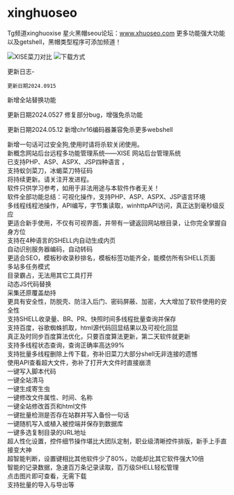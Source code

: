 
# xinghuoseo
Tg频道xinghuoxise
星火黑帽seou论坛：www.xhuoseo.com
更多功能强大功能以及getshell，黑帽类型程序可添加频道！

![XISE菜刀对比](https://github.com/htgetshell/xise998/assets/115095267/2ff7498f-9f63-4282-8327-adb55ad4b8e9)
![下载方式](https://github.com/htgetshell/xise998/assets/115095267/d7f3e4fe-fe5f-420f-a4a9-b4f015f4f4bb)

  <p>更新日志-

    更新日期2024.0915
新增全站替换功能

更新日期2024.0527
修复部分bug，增强免杀功能

更新日期2024.05.12
新增chr16编码器兼容免杀更多webshell

新增一句话可过安全狗,使用时请将杀软关闭使用。
<br>
新概念网站后台远程多功能管理系统——XISE 网站后台管理系统
<br>
已支持PHP、ASP、ASPX、JSP四种语言 ，
<br>
支持蚁剑菜刀，冰蝎菜刀特征码
<br>
将持续更新。请关注开发进程。
<br>
软件只供学习参考，如用于非法用途与本软件作者无关！
<br>
软件全部功能总结：可视化操作，支持PHP、ASP、ASPX、JSP语言环境
<br>
多线程线程池操作，API编写，字节集读取，winhttpAPI访问，真正达到毫秒级反应
<br>
更适合新手使用，不仅有可视界面，并带有一键返回网站根目录，让你完全掌握自身方位
<br>
支持在4种语言的SHELL内自动生成内页
<br>
自动识别服务器编码，自动转码
<br>
更适合SEO，模板秒收录秒排名，模板标签功能齐全，能模仿所有SHELL页面
<br>
多站多任务模式
<br>
目录霸占，无法用其它工具打开
<br>
动态JS代码替换
<br>
采集还原覆盖劫持
<br>
更具有安全性，防脱壳、防注入后门、密码屏蔽、加密，大大增加了软件使用的安全性
<br>
支持SHELL收录量、BR、PR、快照时间多线程批量查询并保存
<br>
支持百度，谷歌蜘蛛抓取，html源代码回显结果以及可视化回显
<br>
真正及时同步百度算法优化，只要百度算法更新，第二天软件就更新
<br>
支持多线程状态查询，查询正确率高达99%
<br>
支持批量多线程删除上传下载，弥补旧菜刀大部分shell无非连接的遗憾
<br>
使用API查看超大文件，弥补了打开大文件时直接崩溃
<br>
一键写入脚本代码
<br>
一键全站清马
<br>
一键生成寄生虫
<br>
一键修改文件属性、时间、名称
<br>
一键全站修改首页和html文件
<br>
一键批量检测是否存在站群并写入备份一句话
<br>
一键随机写入或植入被控端并保存到数据库
<br>
一键多选复制目录的URL地址
<br>
超人性化设置，控件细节操作堪比大团队定制，职业级清晰控件排版，新手上手直接变大神
<br>
超智能判断，设置键相比其他软件少了80%，功能却比其它软件强大10倍
<br>
智能的记录数据，急速百万条记录读取，百万级SHELL轻松管理
<br>
点击图片即可查看，无需下载
<br>
支持批量的导入与导出等
